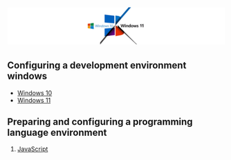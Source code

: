 # ![Configuring a development environment windows](/Assets/images/windows.png)

## Configuring a development environment windows

* [Windows 10](./windows-10.md)
* [Windows 11](./windows-11.md)

## Preparing and configuring a programming language environment

1. [JavaScript](/Programming-environment/javascript/javascript-environment.md#table-of-contents)
